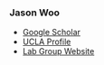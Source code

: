### Jason Woo

- [Google Scholar](https://scholar.google.com/citations?hl=en&user=5brXYX0AAAAJ)
- [UCLA Profile](https://samueli.ucla.edu/people/jason-woo/)
- [Lab Group Website](http://www.seas.ucla.edu/cmoslab/)
